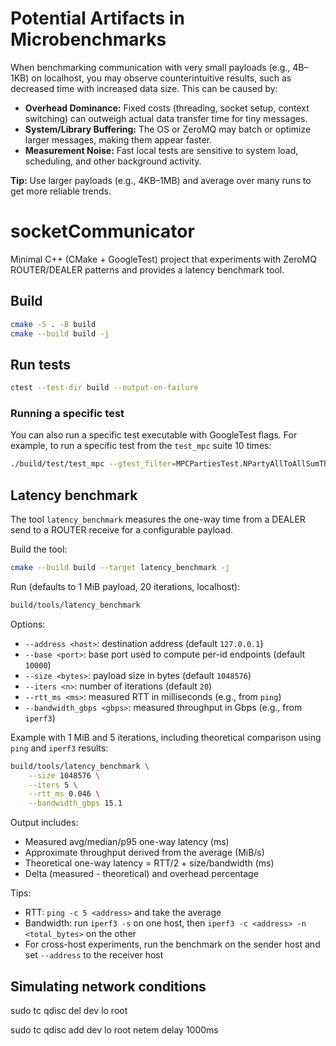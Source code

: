 # Potential Artifacts in Microbenchmarks

When benchmarking communication with very small payloads (e.g., 4B–1KB) on localhost, you may observe counterintuitive results, such as decreased time with increased data size. This can be caused by:

- **Overhead Dominance:** Fixed costs (threading, socket setup, context switching) can outweigh actual data transfer time for tiny messages.
- **System/Library Buffering:** The OS or ZeroMQ may batch or optimize larger messages, making them appear faster.
- **Measurement Noise:** Fast local tests are sensitive to system load, scheduling, and other background activity.

**Tip:** Use larger payloads (e.g., 4KB–1MB) and average over many runs to get more reliable trends.
# socketCommunicator

Minimal C++ (CMake + GoogleTest) project that experiments with ZeroMQ ROUTER/DEALER patterns and provides a latency benchmark tool.

## Build

```bash
cmake -S . -B build
cmake --build build -j
```

## Run tests

```bash
ctest --test-dir build --output-on-failure
```

### Running a specific test

You can also run a specific test executable with GoogleTest flags. For example, to run a specific test from the `test_mpc` suite 10 times:

```bash
./build/test/test_mpc --gtest_filter=MPCPartiesTest.NPartyAllToAllSumThreaded --gtest_repeat=10
```

## Latency benchmark

The tool `latency_benchmark` measures the one-way time from a DEALER send to a ROUTER receive for a configurable payload.

Build the tool:

```bash
cmake --build build --target latency_benchmark -j
```

Run (defaults to 1 MiB payload, 20 iterations, localhost):

```bash
build/tools/latency_benchmark
```

Options:

- `--address <host>`: destination address (default `127.0.0.1`)
- `--base <port>`: base port used to compute per-id endpoints (default `10000`)
- `--size <bytes>`: payload size in bytes (default `1048576`)
- `--iters <n>`: number of iterations (default `20`)
- `--rtt_ms <ms>`: measured RTT in milliseconds (e.g., from `ping`)
- `--bandwidth_gbps <gbps>`: measured throughput in Gbps (e.g., from `iperf3`)

Example with 1 MiB and 5 iterations, including theoretical comparison using `ping` and `iperf3` results:

```bash
build/tools/latency_benchmark \
	--size 1048576 \
	--iters 5 \
	--rtt_ms 0.046 \
	--bandwidth_gbps 15.1
```

Output includes:

- Measured avg/median/p95 one-way latency (ms)
- Approximate throughput derived from the average (MiB/s)
- Theoretical one-way latency = RTT/2 + size/bandwidth (ms)
- Delta (measured - theoretical) and overhead percentage

Tips:

- RTT: `ping -c 5 <address>` and take the average
- Bandwidth: run `iperf3 -s` on one host, then `iperf3 -c <address> -n <total_bytes>` on the other
- For cross-host experiments, run the benchmark on the sender host and set `--address` to the receiver host


## Simulating network conditions
sudo tc qdisc del dev lo root
 
sudo tc qdisc add dev lo root netem delay 1000ms
 
